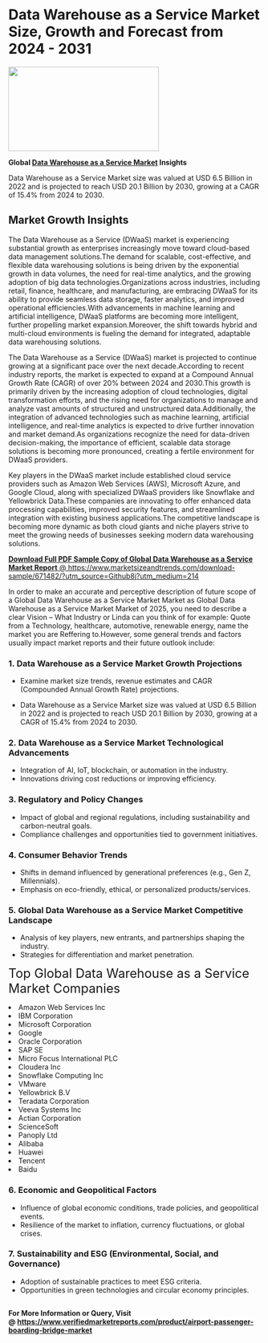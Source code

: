 <H1>Data Warehouse as a Service Market Size, Growth and Forecast from 2024 - 2031</H1><img class="aligncenter size-medium wp-image-584254" src="https://thirdeyenews.in/wp-content/uploads/2024/09/Global-Market-Research-300x168.jpeg" alt="" width="300" height="168" /><p><strong>Global&nbsp;<a href="https://www.marketsizeandtrends.com/download-sample/671482/?utm_source=Github8j?utm_medium=214">Data Warehouse as a Service Market</a> Insights</strong></p><p>Data Warehouse as a Service Market size was valued at USD 6.5 Billion in 2022 and is projected to reach USD 20.1 Billion by 2030, growing at a CAGR of 15.4% from 2024 to 2030.</p><p><!DOCTYPE html> <html lang="en"> <head> <meta charset="UTF-8"> <meta name="viewport" content="width=device-width, initial-scale=1.0"> <title>Data Warehouse as a Service Market Growth Insights</title> </head> <body> <h2>Market Growth Insights</h2> <p>The Data Warehouse as a Service (DWaaS) market is experiencing substantial growth as enterprises increasingly move toward cloud-based data management solutions.The demand for scalable, cost-effective, and flexible data warehousing solutions is being driven by the exponential growth in data volumes, the need for real-time analytics, and the growing adoption of big data technologies.Organizations across industries, including retail, finance, healthcare, and manufacturing, are embracing DWaaS for its ability to provide seamless data storage, faster analytics, and improved operational efficiencies.With advancements in machine learning and artificial intelligence, DWaaS platforms are becoming more intelligent, further propelling market expansion.Moreover, the shift towards hybrid and multi-cloud environments is fueling the demand for integrated, adaptable data warehousing solutions.</p> <p><a href="#"></a></p> <p>The Data Warehouse as a Service (DWaaS) market is projected to continue growing at a significant pace over the next decade.According to recent industry reports, the market is expected to expand at a Compound Annual Growth Rate (CAGR) of over 20% between 2024 and 2030.This growth is primarily driven by the increasing adoption of cloud technologies, digital transformation efforts, and the rising need for organizations to manage and analyze vast amounts of structured and unstructured data.Additionally, the integration of advanced technologies such as machine learning, artificial intelligence, and real-time analytics is expected to drive further innovation and market demand.As organizations recognize the need for data-driven decision-making, the importance of efficient, scalable data storage solutions is becoming more pronounced, creating a fertile environment for DWaaS providers.</p> <p>Key players in the DWaaS market include established cloud service providers such as Amazon Web Services (AWS), Microsoft Azure, and Google Cloud, along with specialized DWaaS providers like Snowflake and Yellowbrick Data.These companies are innovating to offer enhanced data processing capabilities, improved security features, and streamlined integration with existing business applications.The competitive landscape is becoming more dynamic as both cloud giants and niche players strive to meet the growing needs of businesses seeking modern data warehousing solutions.</p> <p><a href="#"></p><p><span class=""><strong>Download Full PDF Sample Copy of Global Data Warehouse as a Service Market Report</strong> @ <a href="https://www.marketsizeandtrends.com/download-sample/671482/?utm_source=Github8j?utm_medium=214" target="_blank">https://www.marketsizeandtrends.com/download-sample/671482/?utm_source=Github8j?utm_medium=214</a></span></p><p>In order to make an accurate and perceptive description of future scope of a Global&nbsp;Data Warehouse as a Service Market Market as Global&nbsp;Data Warehouse as a Service Market Market of 2025, you need to describe a clear Vision &ndash; What Industry or Linda can you think of for example: Quote from a Technology, healthcare, automotive, renewable energy, name the market you are Reffering to.However, some general trends and factors usually impact market reports and their future outlook include:</p><h3>1.&nbsp;<strong>Data Warehouse as a Service Market Growth Projections</strong></h3><ul><li>Examine market size trends, revenue estimates and CAGR (Compounded Annual Growth Rate) projections.</li><li><p>Data Warehouse as a Service Market size was valued at USD 6.5 Billion in 2022 and is projected to reach USD 20.1 Billion by 2030, growing at a CAGR of 15.4% from 2024 to 2030.</p></li></ul><h3>2.&nbsp;<strong>Data Warehouse as a Service Market Technological Advancements</strong></h3><ul><li>Integration of AI, IoT, blockchain, or automation in the industry.</li><li>Innovations driving cost reductions or improving efficiency.</li></ul><h3>3.&nbsp;<strong>Regulatory and Policy Changes</strong></h3><ul><li>Impact of global and regional regulations, including sustainability and carbon-neutral goals.</li><li>Compliance challenges and opportunities tied to government initiatives.</li></ul><h3>4.&nbsp;<strong>Consumer Behavior Trends</strong></h3><ul><li>Shifts in demand influenced by generational preferences (e.g., Gen Z, Millennials).</li><li>Emphasis on eco-friendly, ethical, or personalized products/services.</li></ul><h3>5.&nbsp;<strong>Global Data Warehouse as a Service Market Competitive Landscape</strong></h3><ul><li>Analysis of key players, new entrants, and partnerships shaping the industry.</li><li>Strategies for differentiation and market penetration.</li></ul><p data-pm-slice="1 1 []"><span style="color: inherit; font-family: inherit; font-size: 25px;">Top Global Data Warehouse as a Service Market Companies</span></p><div class="" data-test-id=""><p><li>Amazon Web Services Inc</li><li> IBM Corporation</li><li> Microsoft Corporation</li><li> Google</li><li> Oracle Corporation</li><li> SAP SE</li><li> Micro Focus International PLC</li><li> Cloudera Inc</li><li> Snowflake Computing Inc</li><li> VMware</li><li> Yellowbrick B.V</li><li> Teradata Corporation</li><li> Veeva Systems Inc</li><li> Actian Corporation</li><li> ScienceSoft</li><li> Panoply Ltd</li><li> Alibaba</li><li> Huawei</li><li> Tencent</li><li> Baidu</li></p></div><h3>6.&nbsp;<strong>Economic and Geopolitical Factors</strong></h3><ul><li>Influence of global economic conditions, trade policies, and geopolitical events.</li><li>Resilience of the market to inflation, currency fluctuations, or global crises.</li></ul><h3>7.&nbsp;<strong>Sustainability and ESG (Environmental, Social, and Governance)</strong></h3><ul><li>Adoption of sustainable practices to meet ESG criteria.</li><li>Opportunities in green technologies and circular economy principles.</li></ul><h2><strong style="font-size: 14px;">For More Information or Query, Visit @&nbsp;</strong><a style="background-color: #ffffff; font-size: 14px;" href="https://www.marketsizeandtrends.com/report/data-warehouse-as-a-service-market/" target="_blank">https://www.verifiedmarketreports.com/product/airport-passenger-boarding-bridge-market</a></h2>